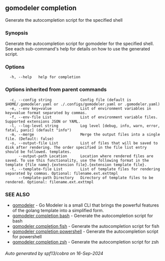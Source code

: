 ## gomodeler completion

Generate the autocompletion script for the specified shell

### Synopsis

Generate the autocompletion script for gomodeler for the specified shell.
See each sub-command's help for details on how to use the generated script.


### Options

```
  -h, --help   help for completion
```

### Options inherited from parent commands

```
  -c, --config string             Config file (default is $HOME/.gomodeler.yaml or ./.configs/gomodeler.yaml or .gomodeler.yaml)
  -e, --env key=value             List of environment variables in key=value format separated by commas.
  -f, --env-file List             List of environment variable files. Supported extensions JSON or YAML.
  -l, --log-level string          Log level [debug, info, warn, error, fatal, panic] (default "info")
  -m, --merge                     Merge the output files into a single file. (Default: false)
  -o, --output-file List          List of files that will be saved to disk after rendering. The order specified in the file list entry should be followed. templates.
      --output-path Location      Location where rendered files are saved. To use this functionality, use the following format in the template {file name}.{extension file}.{extension template file}.
  -t, --template-file List        List of template files for rendering separated by commas. Optional: filename.ext.exttmpl
      --template-path Directory   Directory of template files to be rendered. Optional: filename.ext.exttmpl
```

### SEE ALSO

* [gomodeler](gomodeler.md)	 - Go Modeler is a small CLI that brings the powerful features of the golang template into a simplified form.
* [gomodeler completion bash](gomodeler_completion_bash.md)	 - Generate the autocompletion script for bash
* [gomodeler completion fish](gomodeler_completion_fish.md)	 - Generate the autocompletion script for fish
* [gomodeler completion powershell](gomodeler_completion_powershell.md)	 - Generate the autocompletion script for powershell
* [gomodeler completion zsh](gomodeler_completion_zsh.md)	 - Generate the autocompletion script for zsh

###### Auto generated by spf13/cobra on 16-Sep-2024
